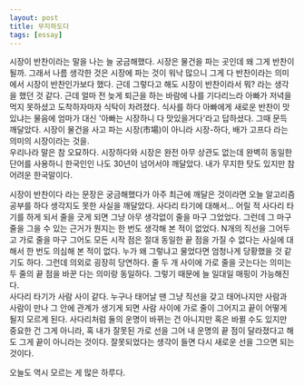 ```yaml
---
layout: post
title: 무지하도다
tags: [essay]
---
```

시장이 반찬이라는 말을 나는 늘 궁금해했다. 시장은 물건을 파는 곳인데 왜 그게 반찬이 될까. 그래서 나름 생각한 것은 시장에 파는 것이 워낙 많으니 그게 다 반찬이라는 의미에서 시장이 반찬인가보다 했다. 근데 그렇다고 해도 시장이 반찬이라서 뭐? 라는 생각을 했던 것 같다. 근데 얼마 전 늦게 퇴근을 하는 바람에 나를 기다리느라 아빠가 저녁을 먹지 못하셨고 도착하자마자 식탁이 차려졌다. 식사를 하다 아빠에게 새로운 반찬이 맛있냐는 물음에 엄마가 대신 '아빠는 시장하니 다 맛있을거다'라고 답하셨다. 그때 문득 깨달았다. 시장이 물건을 사고 파는 시장(市場)이 아니라 시장-하다, 배가 고프다 라는 의미의 시장이라는 것을.        
우리나라 말은 참 오묘하다. 시장하다와 시장은 완전 아무 상관도 없는데 완벽히 동일한 단어를 사용하니 한국인인 나도 30년이 넘어서야 깨달았다. 내가 무지한 탓도 있지만 참 어려운 한국말이다.      

시장이 반찬이다 라는 문장은 궁금해했다가 아주 최근에 깨달은 것이라면 오늘 알고리즘 공부를 하다 생각지도 못한 사실을 깨달았다. 사다리 타기에 대해서... 어릴 적 사다리 타기를 하게 되서 줄을 긋게 되면 그냥 아무 생각없이 줄을 마구 그었었다. 그런데 그 마구 줄을 그을 수 있는 근거가 뭔지는 한 번도 생각해 본 적이 없었다. N개의 직선을 그어두고 가로 줄을 마구 그어도 모든 시작 점은 절대 동일한 끝 점을 가질 수 없다는 사실에 대해서 한 번도 의심해 본 적이 없다. 누가 왜 그렇냐고 물었다면 엄청나게 당황했을 것 같기도 하다. 그런데 의외로 굉장히 당연하다. 줄 두 개 사이에 가로 줄을 긋는다는 의미는 두 줄의 끝 점을 바꾼 다는 의미랑 동일하다. 그렇기 때문에 늘 일대일 매핑이 가능해진다.                 
사다리 타기가 사람 사이 같다. 누구나 태어날 땐 그냥 직선을 갖고 태어나지만 사람과 사람이 만나 그 안에 관계가 생기게 되면 사람 사이에 가로 줄이 그어지고 끝이 어떻게 될지 모르게 된다. 사다리처럼 둘의 운명이 바뀌는 건 아니지만 혹은 바뀔 수도 있지만 중요한 건 그게 아니라, 혹 내가 잘못된 가로 선을 그어 내 운명의 끝 점이 달라졌다고 해도 그게 끝이 아니라는 것이다. 잘못되었다는 생각이 들면 다시 새로운 선을 그으면 되는 것이다.     

오늘도 역시 모르는 게 많은 하루다.